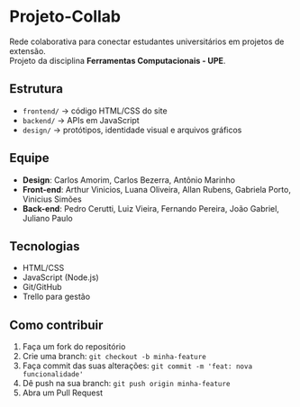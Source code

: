 # Projeto-Collab

Rede colaborativa para conectar estudantes universitários em projetos de extensão.  
Projeto da disciplina **Ferramentas Computacionais - UPE**.

## Estrutura

- `frontend/` → código HTML/CSS do site
- `backend/` → APIs em JavaScript
- `design/` → protótipos, identidade visual e arquivos gráficos

## Equipe

- **Design**: Carlos Amorim, Carlos Bezerra, Antônio Marinho
- **Front-end**: Arthur Vinicios, Luana Oliveira, Allan Rubens, Gabriela Porto, Vinicius Simões
- **Back-end**: Pedro Cerutti, Luiz Vieira, Fernando Pereira, João Gabriel, Juliano Paulo

## Tecnologias

- HTML/CSS
- JavaScript (Node.js)
- Git/GitHub
- Trello para gestão

## Como contribuir

1. Faça um fork do repositório
2. Crie uma branch: `git checkout -b minha-feature`
3. Faça commit das suas alterações: `git commit -m 'feat: nova funcionalidade'`
4. Dê push na sua branch: `git push origin minha-feature`
5. Abra um Pull Request
